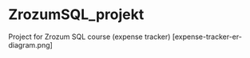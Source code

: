 # ZrozumSQL_projekt
Project for Zrozum SQL course (expense tracker)
[expense-tracker-er-diagram.png]
